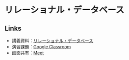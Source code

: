 # リレーショナル・データベース

## Links

- 講義資料：[リレーショナル・データベース](https://zi-ang-liu.github.io/jb-database/intro.html#)
- 演習課題：[Google Classroom](https://classroom.google.com/c/NzYyMDU2NTAwMTUy?cjc=wihmaz2m)
- 画面共有：[Meet](https://meet.google.com/aeq-ohjb-hoy)